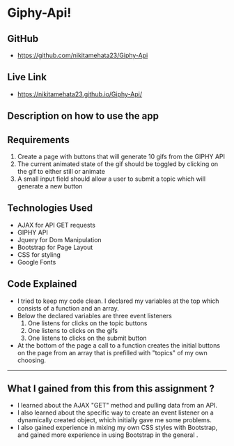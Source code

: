 # Giphy-Api!

## GitHub
- https://github.com/nikitamehata23/Giphy-Api

## Live Link
 - https://nikitamehata23.github.io/Giphy-Api/ 

## Description on how to use the app

## Requirements

1. Create a page with buttons that will generate 10 gifs from the GIPHY API
2. The current animated state of the gif should be toggled by clicking on the gif to either still or animate 
3. A small input field should allow a user to submit a topic which will generate a new button 

## Technologies Used

- AJAX for API GET requests
- GIPHY API 
- Jquery for Dom Manipulation
- Bootstrap for Page Layout 
- CSS for styling
- Google Fonts 

## Code Explained
- I tried to keep my code clean. I declared my variables at the top which consists of a function and an array.
- Below the declared variables are three event listeners 
	1. One listens for clicks on the topic buttons
	2. One listens to clicks on the gifs 
	3. One listens to clicks on the submit button
- At the bottom of the page a call to a function creates the initial buttons on the page from an array that is prefilled with "topics" of my own choosing. 

-------------

 
## What I gained from this from this assignment ?

- I learned about the AJAX "GET" method and pulling data from an API. 
- I also learned about the specific way to create an event listener on a dynamically created object, which initially gave me some problems. 
- I also gained experience in mixing my own CSS styles with Bootstrap, and gained more experience in using Bootstrap in the general .

